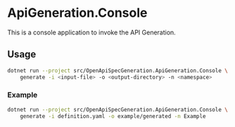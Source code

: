 # ApiGeneration.Console

This is a console application to invoke the API Generation.

## Usage

```sh
dotnet run --project src/OpenApiSpecGeneration.ApiGeneration.Console \
    generate -i <input-file> -o <output-directory> -n <namespace>
```

### Example

```sh
dotnet run --project src/OpenApiSpecGeneration.ApiGeneration.Console \
    generate -i definition.yaml -o example/generated -n Example
```

